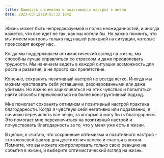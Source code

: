 ```yaml
---
title: Важность оптимизма и позитивного настроя в жизни
date: 2023-03-12T19:05:33.184Z
---
```

<!--StartFragment-->

Жизнь может быть непредсказуемой и полна неожиданностей, и иногда кажется, что все идет не так, как мы хотели бы. Но важно помнить, что мы имеем контроль только над нашей реакцией на ситуации, которые происходят вокруг нас.

Когда мы поддерживаем оптимистический взгляд на жизнь, мы способны лучше справляться со стрессом и даже преодолевать трудности. Мы начинаем видеть в каждой ситуации возможность для роста и развития, а не просто как препятствие.

Конечно, сохранять позитивный настрой не всегда легко. Иногда мы можем чувствовать себя уставшими, разочарованными или даже убитыми. Но важно не зацикливаться на этих чувствах и попытаться найти способы переключиться на более конструктивный подход.

Мне помогает сохранять оптимизм и позитивный настрой практика благодарности. Когда я чувствую себя негативно или подавленно, я начинаю перечислять все вещи, за которые я могу быть благодарным. Это помогает мне переключиться на позитивный настрой и почувствовать благодарность за то, что у меня уже есть в жизни.

В целом, я считаю, что сохранение оптимизма и позитивного настроя - это ключевой фактор для достижения успеха и счастья в жизни. Помните, что вы можете контролировать только свою реакцию на события в жизни, и выберите оптимистический взгляд на жизнь.

<!--EndFragment-->